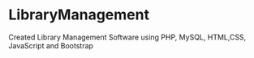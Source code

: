 # LibraryManagement
Created Library Management Software using PHP, MySQL, HTML,CSS, JavaScript and Bootstrap
